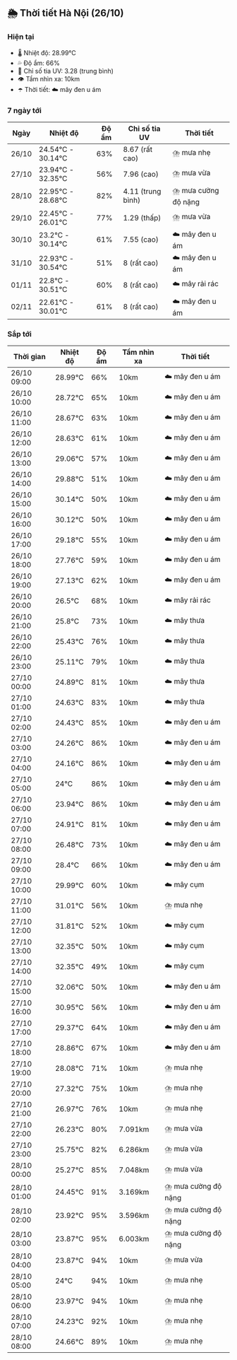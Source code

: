 ## 🌦️ Thời tiết Hà Nội (26/10)

### Hiện tại

- 🌡️ Nhiệt độ: 28.99℃
- 💦 Độ ẩm: 66%
- 🌟 Chỉ số tia UV: 3.28 (trung bình)
- 👁️ Tầm nhìn xa: 10km
- ☂️ Thời tiết: ☁️ mây đen u ám

### 7 ngày tới

| Ngày | Nhiệt độ | Độ ẩm | Chỉ số tia UV | Thời tiết |
| --- | --- | --- | --- | --- |
| 26/10 | 24.54℃ - 30.14℃ | 63% | 8.67 (rất cao) | ⛈️ mưa nhẹ |
| 27/10 | 23.94℃ - 32.35℃ | 56% | 7.96 (cao) | ⛈️ mưa vừa |
| 28/10 | 22.95℃ - 28.68℃ | 82% | 4.11 (trung bình) | ⛈️ mưa cường độ nặng |
| 29/10 | 22.45℃ - 26.01℃ | 77% | 1.29 (thấp) | ⛈️ mưa vừa |
| 30/10 | 23.2℃ - 30.14℃ | 61% | 7.55 (cao) | ☁️ mây đen u ám |
| 31/10 | 22.93℃ - 30.54℃ | 51% | 8 (rất cao) | ☁️ mây đen u ám |
| 01/11 | 22.8℃ - 30.51℃ | 60% | 8 (rất cao) | ☁️ mây rải rác |
| 02/11 | 22.61℃ - 30.01℃ | 61% | 8 (rất cao) | ☁️ mây đen u ám |

### Sắp tới

| Thời gian | Nhiệt độ | Độ ẩm | Tầm nhìn xa | Thời tiết |
| --- | --- | --- | --- | --- |
| 26/10 09:00 | 28.99℃ | 66% | 10km | ☁️ mây đen u ám |
| 26/10 10:00 | 28.72℃ | 65% | 10km | ☁️ mây đen u ám |
| 26/10 11:00 | 28.67℃ | 63% | 10km | ☁️ mây đen u ám |
| 26/10 12:00 | 28.63℃ | 61% | 10km | ☁️ mây đen u ám |
| 26/10 13:00 | 29.06℃ | 57% | 10km | ☁️ mây đen u ám |
| 26/10 14:00 | 29.88℃ | 51% | 10km | ☁️ mây đen u ám |
| 26/10 15:00 | 30.14℃ | 50% | 10km | ☁️ mây đen u ám |
| 26/10 16:00 | 30.12℃ | 50% | 10km | ☁️ mây đen u ám |
| 26/10 17:00 | 29.18℃ | 55% | 10km | ☁️ mây đen u ám |
| 26/10 18:00 | 27.76℃ | 59% | 10km | ☁️ mây đen u ám |
| 26/10 19:00 | 27.13℃ | 62% | 10km | ☁️ mây đen u ám |
| 26/10 20:00 | 26.5℃ | 68% | 10km | ☁️ mây rải rác |
| 26/10 21:00 | 25.8℃ | 73% | 10km | ☁️ mây thưa |
| 26/10 22:00 | 25.43℃ | 76% | 10km | ☁️ mây thưa |
| 26/10 23:00 | 25.11℃ | 79% | 10km | ☁️ mây thưa |
| 27/10 00:00 | 24.89℃ | 81% | 10km | ☁️ mây thưa |
| 27/10 01:00 | 24.63℃ | 83% | 10km | ☁️ mây thưa |
| 27/10 02:00 | 24.43℃ | 85% | 10km | ☁️ mây đen u ám |
| 27/10 03:00 | 24.26℃ | 86% | 10km | ☁️ mây đen u ám |
| 27/10 04:00 | 24.16℃ | 86% | 10km | ☁️ mây đen u ám |
| 27/10 05:00 | 24℃ | 86% | 10km | ☁️ mây đen u ám |
| 27/10 06:00 | 23.94℃ | 86% | 10km | ☁️ mây đen u ám |
| 27/10 07:00 | 24.91℃ | 81% | 10km | ☁️ mây đen u ám |
| 27/10 08:00 | 26.48℃ | 73% | 10km | ☁️ mây đen u ám |
| 27/10 09:00 | 28.4℃ | 66% | 10km | ☁️ mây đen u ám |
| 27/10 10:00 | 29.99℃ | 60% | 10km | ☁️ mây cụm |
| 27/10 11:00 | 31.01℃ | 56% | 10km | ⛈️ mưa nhẹ |
| 27/10 12:00 | 31.81℃ | 52% | 10km | ☁️ mây cụm |
| 27/10 13:00 | 32.35℃ | 50% | 10km | ☁️ mây cụm |
| 27/10 14:00 | 32.35℃ | 49% | 10km | ☁️ mây cụm |
| 27/10 15:00 | 32.06℃ | 50% | 10km | ☁️ mây đen u ám |
| 27/10 16:00 | 30.95℃ | 56% | 10km | ☁️ mây đen u ám |
| 27/10 17:00 | 29.37℃ | 64% | 10km | ☁️ mây đen u ám |
| 27/10 18:00 | 28.86℃ | 67% | 10km | ☁️ mây đen u ám |
| 27/10 19:00 | 28.08℃ | 71% | 10km | ⛈️ mưa nhẹ |
| 27/10 20:00 | 27.32℃ | 75% | 10km | ⛈️ mưa nhẹ |
| 27/10 21:00 | 26.97℃ | 76% | 10km | ⛈️ mưa nhẹ |
| 27/10 22:00 | 26.23℃ | 80% | 7.091km | ⛈️ mưa vừa |
| 27/10 23:00 | 25.75℃ | 82% | 6.286km | ⛈️ mưa vừa |
| 28/10 00:00 | 25.27℃ | 85% | 7.048km | ⛈️ mưa vừa |
| 28/10 01:00 | 24.45℃ | 91% | 3.169km | ⛈️ mưa cường độ nặng |
| 28/10 02:00 | 23.92℃ | 95% | 3.596km | ⛈️ mưa cường độ nặng |
| 28/10 03:00 | 23.87℃ | 95% | 6.003km | ⛈️ mưa cường độ nặng |
| 28/10 04:00 | 23.87℃ | 94% | 10km | ⛈️ mưa vừa |
| 28/10 05:00 | 24℃ | 94% | 10km | ⛈️ mưa nhẹ |
| 28/10 06:00 | 23.97℃ | 94% | 10km | ⛈️ mưa nhẹ |
| 28/10 07:00 | 24.23℃ | 92% | 10km | ⛈️ mưa nhẹ |
| 28/10 08:00 | 24.66℃ | 89% | 10km | ⛈️ mưa nhẹ |

